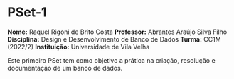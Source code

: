 # PSet-1


**Nome:** Raquel Rigoni de Brito Costa
**Professor:** Abrantes Araújo Silva Filho
**Disciplina:** Design e Desenvolvimento de Banco de Dados
**Turma:** CC1M (2022/2)
**Instituição:** Universidade de Vila Velha

Este primeiro PSet tem como objetivo a prática na criação, resolução e documentação de um banco de dados.
